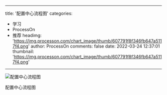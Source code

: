 
---
title: '配置中心流程图'
categories: 
 - 学习
 - ProcessOn
 - 推荐
headimg: 'https://img.processon.com/chart_image/thumb/607791f8f346fb647a5117f4.png'
author: ProcessOn
comments: false
date: 2022-03-24 12:37:01
thumbnail: 'https://img.processon.com/chart_image/thumb/607791f8f346fb647a5117f4.png'
---

<div>   
<img class="thumb" alt="配置中心流程图" src="https://img.processon.com/chart_image/thumb/607791f8f346fb647a5117f4.png" referrerpolicy="no-referrer">
<p>配置中心流程图</p>  
</div>
            